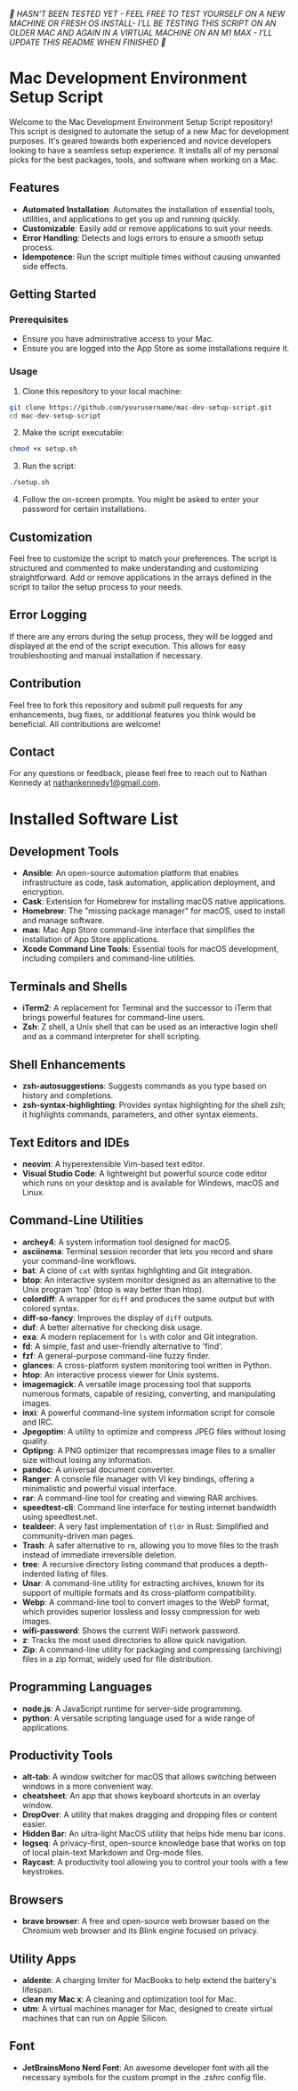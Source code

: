_🚨 HASN'T BEEN TESTED YET - FEEL FREE TO TEST YOURSELF ON A NEW MACHINE OR FRESH OS INSTALL- I'LL BE TESTING THIS SCRIPT ON AN OLDER MAC AND AGAIN IN A VIRTUAL MACHINE ON AN M1 MAX - I'LL UPDATE THIS README WHEN FINISHED 🚨_

# Mac Development Environment Setup Script

Welcome to the Mac Development Environment Setup Script repository! This script is designed to automate the setup of a new Mac for development purposes. It's geared towards both experienced and novice developers looking to have a seamless setup experience. It installs all of my personal picks for the best packages, tools, and software when working on a Mac.

## Features

- **Automated Installation**: Automates the installation of essential tools, utilities, and applications to get you up and running quickly.
- **Customizable**: Easily add or remove applications to suit your needs.
- **Error Handling**: Detects and logs errors to ensure a smooth setup process.
- **Idempotence**: Run the script multiple times without causing unwanted side effects.

## Getting Started

### Prerequisites

- Ensure you have administrative access to your Mac.
- Ensure you are logged into the App Store as some installations require it.

### Usage

1. Clone this repository to your local machine:

```bash
git clone https://github.com/yourusername/mac-dev-setup-script.git
cd mac-dev-setup-script
```

2. Make the script executable:

```bash
chmod +x setup.sh
```

3. Run the script:

```bash
./setup.sh
```

4. Follow the on-screen prompts. You might be asked to enter your password for certain installations.

## Customization

Feel free to customize the script to match your preferences. The script is structured and commented to make understanding and customizing straightforward. Add or remove applications in the arrays defined in the script to tailor the setup process to your needs.

## Error Logging

If there are any errors during the setup process, they will be logged and displayed at the end of the script execution. This allows for easy troubleshooting and manual installation if necessary.

## Contribution

Feel free to fork this repository and submit pull requests for any enhancements, bug fixes, or additional features you think would be beneficial. All contributions are welcome!

## Contact

For any questions or feedback, please feel free to reach out to Nathan Kennedy at nathankennedy1@gmail.com.

# Installed Software List

## Development Tools

- **Ansible**: An open-source automation platform that enables infrastructure as code, task automation, application deployment, and encryption.
- **Cask**: Extension for Homebrew for installing macOS native applications.
- **Homebrew**: The "missing package manager" for macOS, used to install and manage software.
- **mas**: Mac App Store command-line interface that simplifies the installation of App Store applications.
- **Xcode Command Line Tools**: Essential tools for macOS development, including compilers and command-line utilities.

## Terminals and Shells

- **iTerm2**: A replacement for Terminal and the successor to iTerm that brings powerful features for command-line users.
- **Zsh**: Z shell, a Unix shell that can be used as an interactive login shell and as a command interpreter for shell scripting.

## Shell Enhancements

- **zsh-autosuggestions**: Suggests commands as you type based on history and completions.
- **zsh-syntax-highlighting**: Provides syntax highlighting for the shell zsh; it highlights commands, parameters, and other syntax elements.

## Text Editors and IDEs

- **neovim**: A hyperextensible Vim-based text editor.
- **Visual Studio Code**: A lightweight but powerful source code editor which runs on your desktop and is available for Windows, macOS and Linux.

## Command-Line Utilities

- **archey4**: A system information tool designed for macOS.
- **asciinema**: Terminal session recorder that lets you record and share your command-line workflows.
- **bat**: A clone of `cat` with syntax highlighting and Git integration.
- **btop**: An interactive system monitor designed as an alternative to the Unix program 'top' (btop is way better than htop).
- **colordiff**: A wrapper for `diff` and produces the same output but with colored syntax.
- **diff-so-fancy**: Improves the display of `diff` outputs.
- **duf**: A better alternative for checking disk usage.
- **exa**: A modern replacement for `ls` with color and Git integration.
- **fd**: A simple, fast and user-friendly alternative to 'find'.
- **fzf**: A general-purpose command-line fuzzy finder.
- **glances**: A cross-platform system monitoring tool written in Python.
- **htop**: An interactive process viewer for Unix systems.
- **imagemagick**: A versatile image processing tool that supports numerous formats, capable of resizing, converting, and manipulating images.
- **inxi**: A powerful command-line system information script for console and IRC.
- **Jpegoptim**: A utility to optimize and compress JPEG files without losing quality.
- **Optipng**: A PNG optimizer that recompresses image files to a smaller size without losing any information.
- **pandoc**: A universal document converter.
- **Ranger**: A console file manager with VI key bindings, offering a minimalistic and powerful visual interface.
- **rar**: A command-line tool for creating and viewing RAR archives.
- **speedtest-cli**: Command line interface for testing internet bandwidth using speedtest.net.
- **tealdeer**: A very fast implementation of `tldr` in Rust: Simplified and community-driven man pages.
- **Trash**: A safer alternative to `rm`, allowing you to move files to the trash instead of immediate irreversible deletion.
- **tree**: A recursive directory listing command that produces a depth-indented listing of files.
- **Unar**: A command-line utility for extracting archives, known for its support of multiple formats and its cross-platform compatibility.
- **Webp**: A command-line tool to convert images to the WebP format, which provides superior lossless and lossy compression for web images.
- **wifi-password**: Shows the current WiFi network password.
- **z**: Tracks the most used directories to allow quick navigation.
- **Zip**: A command-line utility for packaging and compressing (archiving) files in a zip format, widely used for file distribution.

## Programming Languages

- **node.js**: A JavaScript runtime for server-side programming.
- **python**: A versatile scripting language used for a wide range of applications.

## Productivity Tools

- **alt-tab**: A window switcher for macOS that allows switching between windows in a more convenient way.
- **cheatsheet**: An app that shows keyboard shortcuts in an overlay window.
- **DropOver**: A utility that makes dragging and dropping files or content easier.
- **Hidden Bar**: An ultra-light MacOS utility that helps hide menu bar icons.
- **logseq**: A privacy-first, open-source knowledge base that works on top of local plain-text Markdown and Org-mode files.
- **Raycast**: A productivity tool allowing you to control your tools with a few keystrokes.

## Browsers

- **brave browser**: A free and open-source web browser based on the Chromium web browser and its Blink engine focused on privacy.

## Utility Apps

- **aldente**: A charging limiter for MacBooks to help extend the battery's lifespan.
- **clean my Mac x**: A cleaning and optimization tool for Mac.
- **utm**: A virtual machines manager for Mac, designed to create virtual machines that can run on Apple Silicon.

## Font

- **JetBrainsMono Nerd Font**: An awesome developer font with all the necessary symbols for the custom prompt in the .zshrc config file.
